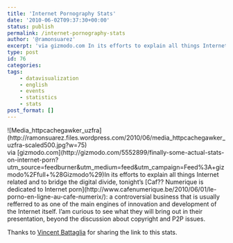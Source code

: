 ```yaml
---
title: 'Internet Pornography Stats'
date: '2010-06-02T09:37:30+00:00'
status: publish
permalink: /internet-pornography-stats
author: '@ramonsuarez'
excerpt: 'via gizmodo.com In its efforts to explain all things Internet related and to bridge the digital divide, tonight''s Caf?? Numerique is dedicated to Internet porn: a controversial business that is usually refferred to as one of the main engines of inn...'
type: post
id: 76
categories:
tags:
    - datavisualization
    - english
    - events
    - statistics
    - stats
post_format: []
---
```

<div class="p_embed p_image_embed">![Media_httpcachegawker_uzfra](http://ramonsuarez.files.wordpress.com/2010/06/media_httpcachegawker_uzfra-scaled500.jpg?w=75)</div>via [gizmodo.com](http://gizmodo.com/5552899/finally-some-actual-stats-on-internet-porn?utm_source=feedburner&utm_medium=feed&utm_campaign=Feed%3A+gizmodo%2Ffull+%28Gizmodo%29)</div>In its efforts to explain all things Internet related and to bridge the digital divide, tonight’s [Caf?? Numerique is dedicated to Internet porn](http://www.cafenumerique.be/2010/06/01/le-porno-en-ligne-au-cafe-numerix/): a controversial business that is usually refferred to as one of the main engines of innovation and development of the Internet itself. I’am curious to see what they will bring out in their presentation, beyond the discussion about copyright and P2P issues.

Thanks to [Vincent Battaglia](http://twitter.com/vinch01) for sharing the link to this stats.

</div>